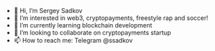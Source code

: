 - 👋 Hi, I’m Sergey Sadkov
- 👀 I’m interested in web3, cryptopayments, freestyle rap and soccer! 
- 🌱 I’m currently learning blockchain development
- 💞️ I’m looking to collaborate on cryptopayments startup
- 📫 How to reach me: Telegram @ssadkov

<!---
ssadkov/ssadkov is a ✨ special ✨ repository because its `README.md` (this file) appears on your GitHub profile.
You can click the Preview link to take a look at your changes.
--->
